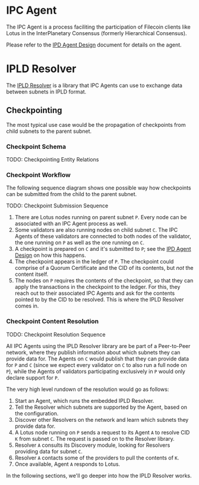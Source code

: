 # IPC Agent

The IPC Agent is a process faciliting the participation of Filecoin clients like Lotus in the InterPlanetary Consensus (formerly Hierarchical Consensus).

Please refer to the [IPD Agent Design](https://docs.google.com/document/d/14lkRRv6MQYnuEfp2GoGngdD8Q5YgfE38D8HTZWKgKf4) document for details on the agent.


# IPLD Resolver

The [IPLD Resolver](../ipld/resolver) is a library that IPC Agents can use to exchange data between subnets in IPLD format.

## Checkpointing

The most typical use case would be the propagation of checkpoints from child subnets to the parent subnet.

### Checkpoint Schema

TODO: Checkpointing Entity Relations

### Checkpoint Workflow

The following sequence diagram shows one possible way how checkpoints can be submitted from the child to the parent subnet.

TODO: Checkpoint Submission Sequence

1. There are Lotus nodes running on parent subnet `P`. Every node can be associated with an IPC Agent process as well.
2. Some validators are also running nodes on child subnet `C`. The IPC Agents of these validators are connected to both nodes of the validator, the one running on `P` as well as the one running on `C`.
3. A checkpoint is prepared on `C` and it's submitted to `P`; see the [IPD Agent Design](https://docs.google.com/document/d/14lkRRv6MQYnuEfp2GoGngdD8Q5YgfE38D8HTZWKgKf4) on how this happens.
4. The checkpoint appears in the ledger of `P`. The checkpoint could comprise of a Quorum Certificate and the CID of its contents, but _not_ the content itself.
5. The nodes on `P` requires the contents of the checkpoint, so that they can apply the transactions in the checkpoint to the ledger. For this, they reach out to their associated IPC Agents and ask for the contents pointed to by the CID to be resolved. This is where the IPLD Resolver comes in.

### Checkpoint Content Resolution

TODO: Checkpoint Resolution Sequence

All IPC Agents using the IPLD Resolver library are be part of a Peer-to-Peer network, where they publish information about which subnets they can provide data for. The Agents on `C` would publish that they can provide data for `P` and `C` (since we expect every validator on `C` to also run a full node on `P`), while the Agents of validators participating exclusively in `P` would only declare support for `P`.

The very high level rundown of the resolution would go as follows:

1. Start an Agent, which runs the embedded IPLD Resolver.
2. Tell the Resolver which subnets are supported by the Agent, based on the configuration.
3. Discover other Resolvers on the network and learn which subnets they provide data for.
4. A Lotus node running on `P` sends a request to its Agent `A` to resolve CID `K` from subnet `C`. The request is passed on to the Resolver library.
5. Resolver `A` consults its Discovery module, looking for Resolvers providing data for subnet `C`.
6. Resolver `A` contacts some of the providers to pull the contents of `K`.
7. Once available, Agent `A` responds to Lotus.

In the following sections, we'll go deeper into how the IPLD Resolver works.

